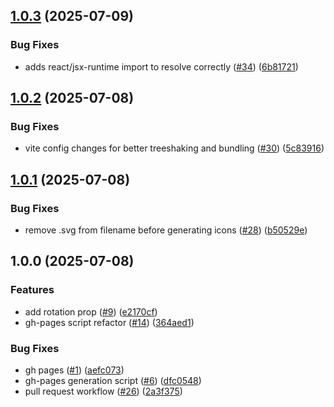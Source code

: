 ## [1.0.3](https://github.com/marshmallow-insurance/smores-icons/compare/v1.0.2...v1.0.3) (2025-07-09)

### Bug Fixes

* adds react/jsx-runtime import to resolve correctly ([#34](https://github.com/marshmallow-insurance/smores-icons/issues/34)) ([6b81721](https://github.com/marshmallow-insurance/smores-icons/commit/6b817213dd9655d95a7d9de053d2b2fc2b111b24))

## [1.0.2](https://github.com/marshmallow-insurance/smores-icons/compare/v1.0.1...v1.0.2) (2025-07-08)

### Bug Fixes

* vite config changes for better treeshaking and bundling ([#30](https://github.com/marshmallow-insurance/smores-icons/issues/30)) ([5c83916](https://github.com/marshmallow-insurance/smores-icons/commit/5c83916d04946c66530759808fdf02f9f3a9b166))

## [1.0.1](https://github.com/marshmallow-insurance/smores-icons/compare/v1.0.0...v1.0.1) (2025-07-08)

### Bug Fixes

* remove .svg from filename before generating icons ([#28](https://github.com/marshmallow-insurance/smores-icons/issues/28)) ([b50529e](https://github.com/marshmallow-insurance/smores-icons/commit/b50529e084b08bb6efc71923c4afff0bece2d33c))

## 1.0.0 (2025-07-08)

### Features

* add rotation prop ([#9](https://github.com/marshmallow-insurance/smores-icons/issues/9)) ([e2170cf](https://github.com/marshmallow-insurance/smores-icons/commit/e2170cf74ef4922b509228301a4151f4132a6c91))
* gh-pages script refactor ([#14](https://github.com/marshmallow-insurance/smores-icons/issues/14)) ([364aed1](https://github.com/marshmallow-insurance/smores-icons/commit/364aed1cb46ebdcdeac5bf66542e914f496dd41f))

### Bug Fixes

* gh pages ([#1](https://github.com/marshmallow-insurance/smores-icons/issues/1)) ([aefc073](https://github.com/marshmallow-insurance/smores-icons/commit/aefc073fdf849f72f7d847eafdbc81952b86c174))
* gh-pages generation script ([#6](https://github.com/marshmallow-insurance/smores-icons/issues/6)) ([dfc0548](https://github.com/marshmallow-insurance/smores-icons/commit/dfc054849e807621278d4d786b38e044d40699f5))
* pull request workflow ([#26](https://github.com/marshmallow-insurance/smores-icons/issues/26)) ([2a3f375](https://github.com/marshmallow-insurance/smores-icons/commit/2a3f37530ee364fe4b0dd3ea10bf836f6ee00850))
